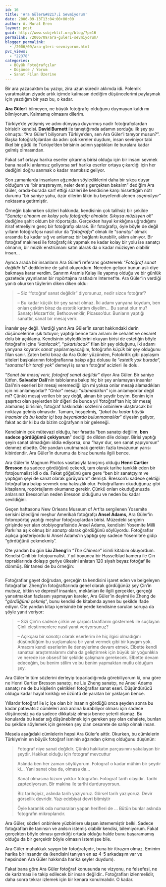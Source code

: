 ```yaml
---
id: 16
title: 'Ara Güler&#8217;i Sevmiyorum'
date: 2006-09-13T13:04:00+00:00
author: A. Murat Eren
layout: post
guid: http://www.subjektif.org/blog/?p=16
permalink: /2006/09/ara-guleri-sevmiyorum/
blogger_permalink:
  - /2006/09/ara-gleri-sevmiyorum.html
pvc_views:
  - "22378"
categories:
  - Büyük Fotoğrafçılar
  - Düşünce / Yorum
  - Sanat Filan Üzerine
---
```

Bir ara yazacaktım bu yazıyı, zira uzun süredir aklımda idi. Polemik yaratmaktan ziyade artık içimde kalmasın dediğim düşüncelerimi paylaşmak için yazdığım bir yazı bu, o kadar.

<span style="font-weight: bold;">Ara Güler</span>&#8216;i bilmeyen, ne büyük fotoğrafçı olduğunu duymayan kaldı mı bilmiyorum. Kalmamış olmasını dilerim.

Türkiye&#8217;de yetişmiş ve adını dünyaya duyurmuş nadir fotoğrafçılardan birisidir kendisi. <span style="font-weight: bold;">David Burnett</span> ile tanıştığımda adamın sorduğu ilk şey şu olmuştu: &#8220;Ara Güler&#8217;i biliyorum Türkiye&#8217;den, sen Ara Güler&#8217;i tanıyor musun?&#8221;. Başka fotoğrafçılardan da adını çok kereler duydum, insan seviniyor tabi ilkel bir güdü ile Türkiye&#8217;den birisinin adının yaptıkları ile buralara kadar gelmiş olmasından.

Fakat sırf ortaya harika eserler çıkarmış birisi olduğu için bir insanı sevmek bana nasıl ki anlamsız geliyorsa sırf harika eserler ortaya çıkardığı için her dediğini doğru sanmak o kadar mantıksız geliyor.

Son zamanlarda insanların ağzından söylediklerini daha bir sıkça duyar olduğum ve &#8220;bir araştırayım, neler demiş gerçekten bakalım&#8221; dediğim Ara Güler, orada-burada sarf ettiği sözleri ile kendisine karşı hissettiğim nötr durumu &#8220;bir saniye yahu, özür dilerim lâkin bu beyefendi alenen <span style="font-style: italic;">saçmalıyor</span>&#8221; noktasına getirmiştir.

Örneğin bakınırken sözleri hakkında, kendisinin çok talihsiz bir şekilde &#8220;<span style="font-style: italic;">Sanatçı olmanın en kolay yolu fotoğrafçı olmaktır. Sıkıysa müzisyen ol!</span>&#8221; dediğine şahit oldum bir röportajda. Gerçekten hayal kırıklığına uğradığımı itiraf etmeliyim genç bir fotoğrafçı olarak. Bir fotoğrafçı, öyle böyle de değil yılların fotoğrafçısı nasıl olur da &#8220;<span style="font-style: italic;">fotoğrafçı</span>&#8221; olmak ile &#8220;<span style="font-style: italic;">sanatçı</span>&#8221; olmak arasında bu kadar sığ ve anlamsız bir bağlantı kurabilir, aklım almıyor. Bir fotoğraf makinesi ile fotoğrafçılık yapmak ne kadar kolay bir yolu ise sanatçı olmanın, bir müzik enstrümanı satın alarak da o kadar müzisyen olabilir insan&#8230;

Ayrıca arada bir insanların Ara Güler&#8217;i referans göstererek &#8220;<span style="font-style: italic;">Fotoğraf sanat değildir ki</span>&#8221; dediklerine de şahit oluyordum. Nereden geliyor bunun aslı diye bakmaya karar verdim. Sanırım Aramis Kalay ile yapmış olduğu ve bir günlük gazetede yayınlanan bir ropörtajına rastladım Internet&#8217;te. Ara Güler&#8217;in verdiği yanıtı okurken tüylerim diken diken oldu:

> &#8211; Siz &#8220;fotoğraf sanat değildir&#8221; diyorsunuz, nedir sizce fotoğraf?
> 
> &#8211; Bu kadar küçük bir şey sanat olmaz. İki adamı yanyana koydum, ben onları çektim biraz da estetik kattım diyelim&#8230; Bu sanat olur mu? Sanatçı Mozart&#8217;dır, Bethooven&#8217;dir, Picasso&#8217;dur. Bunların yaptığı sanattır, sanat bir mesaj verir.

İnanılır şey değil. Verdiği yanıt Ara Güler&#8217;in sanat hakkındaki derin düşüncelerine ışık tutuyor; yaptığı bence tam anlamı ile cehalet ve cesaret dolu bir açıklama. Kendisinin söylediklerini okuyan birisi de estetiğin böyle fotoğrafın içine &#8220;<span style="font-style: italic;">katılacak</span>&#8220;, &#8220;<span style="font-style: italic;">çıkartılacak</span>&#8221; filan bir şey olduğunu, iki adamı yanyana koyarak <span style="font-style: italic;">sanat</span> yapılamayacağını, fotoğrafın <span style="font-style: italic;">küçük</span> bir şey olduğunu filan sanır. Zaten belki biraz da Ara Güler yüzünden, Fotokritik gibi paylaşım siteleri başkalarının fotoğraflarına bakıp ağız dolusu ile &#8220;<span style="font-style: italic;">estetik yok burada</span>&#8220;, &#8220;<span style="font-style: italic;">sanatsal bir tarafı yok</span>&#8221; demeyi iş sanan fotoğraf acizleri ile dolu.

&#8220;<span style="font-style: italic;">Sanat bir mesaj verir, fotoğraf sanat değildir</span>&#8221; diyor Ara Güler. Bir saniye lütfen. <span style="font-weight: bold;">Salvador Dali</span>&#8216;nin tablolarına bakıp hiç bir şey anlamayan insanlar Dali&#8217;nin eserleri bir mesaj veremediği için mi yoksa onlar mesajı alamadıkları için mi anlamıyorlar? &#8220;<span style="font-style: italic;">Onlar</span>&#8221; mesajı &#8220;<span style="font-style: italic;">alamadıkları</span>&#8221; için anlamıyorlar değil mi? Çünkü mesaj verilen bir şey değil, alınan bir şeydir beyim. Benim için şaşırtıcı olan şeylerden bir diğeri de bunca yıl &#8216;fotoğraf&#8217;tan hiç bir mesaj alamamış birisinin, fotoğraf hakkındaki sözlerini onbinlere ulaştıracak bir noktaya gelmiş olmasıdır. Tamam, hoşgelmiş, &#8220;_fakat bu kadar büyük insanlar da bu kadar içi boş beyanlarda bulunmamalılar_&#8221; diyesim geliyor, fakat acıdır ki bu da bizim coğrafyanın bir geleneği.

Kendisinin çok mütevazi olduğu, her fırsatta &#8220;ben sanatçı değilim, **ben sadece gördüğümü çekiyorum**&#8221; dediği de dilden dile dolaşır. Birisi yaptığı şeyin sanat olmadığını iddia ediyorsa, ona &#8220;hayır dur, sen sanat yapıyorsun&#8221; denmez elbette. Öte yandan unutmamak gerekir: fazla tevazunun yarısı kibirdendir. Ara Güler&#8217;in durumu da biraz bununla ilgili bence.

Ara Güler&#8217;in Magnum Photos vasıtasıyla tanışmış olduğu **Henri Cartier Bresson** da sadece gördüğünü çekerdi, tam olarak tarihe tanıklık eden bir fotojournalist idi o da. Fakat göğsünü gere gere &#8220;ben bir sanatçıyım ve yaptığım şeyi de sanat olarak görüyorum&#8221; demişti. Bresson&#8217;u sadece çektiği fotoğraflara bakıp sevmek ona haksızlık olur. Fotoğraflarını okuduğunuz gibi kitaplarını, ropörtajlarını okumanız gerekir. Çünkü onları okuduğunuzda anlarsınız Bresson&#8217;un neden Bresson olduğunu ve neden bu kadar sevildiğini.

Geçen haftasonu New Orleans Museum of Art&#8217;ta sergilenen Yosemite serisini izlediğmi meşhur Amerikalı fotoğrafçı **Ansel Adams**, Ara Güler&#8217;in fotoropörtaj yaptığı meşhur fotoğraçılardan birisi. Müzedeki serginin girişinde yer alan otobiyografisinde Ansel Adams, kendisini Yosemite Milli Parkı&#8217;na aşık olmuş bir _sanatçı_ olarak gördüğünü söylüyordu. Fotoğraflar açıkça gösteriyordu ki Ansel Adams&#8217;ın yaptığı şey sadece Yosemite&#8217;e gidip &#8220;gördüğünü çekmekmiş&#8221;.

Öte yandan bu gün <span style="font-weight: bold;">Liu Zheng</span>&#8216;in &#8220;<span style="font-style: italic;">The Chinese</span>&#8221; isimli kitabını okuyordum. Kendisi Çinli bir fotojournalist. 7 yıl boyunca bir Hasselblad kamera ile Çin topraklarında dolaşıp geriye ülkesini anlatan 120 siyah beyaz fotoğaf ile dönmüş. Bir tanesi de bu örneğin:

<img style="margin: 0px auto 10px; display: block; text-align: center; cursor: pointer;" src="http://www.adhikara.com/liu-zheng/images/116.jpg" border="0" alt="" />

Fotoğraflar gayet doğrudan, gerçeğin ta kendisini işaret eden ve belgeleyen fotoğraflar. Zheng&#8217;in fotoğraflarında genel olarak gördüğünüz şey Çin&#8217;in mutsuz, bitkin ve depresif insanları, mekânları ile ilgili gerçekler, gerçeği yansıtmaktan fazlasını yapmayan kareler, Ara Güler&#8217;in deyimi ile Zheng de &#8220;<span style="font-style: italic;">gördüğünü çekmiş</span>&#8220;, bunu kendisi de kitabında aynen bu şekilde ifade ediyor. Öte yandan kitap içerisinde bir yerde kendisine sorulan soruya da şöyle yanıt veriyor:

> &#8211; Sizi Çin&#8217;in sadece çirkin ve çarpıcı taraflarını göstermek ile suçlayan Çinli eleştirmenlere nasıl yanıt veriyorsunuz?
> 
> &#8211; Açıkçası bir <span style="font-style: italic;">sanatçı</span> olarak eserlerim ile hiç ilgisi olmadığını düşündüğüm bu suçlamalara bir yanıt vermek gibi bir kaygım yok. Amacım kendi eserlerim ile deneylerime devam etmek. Elbette kendi sanatsal araştırmalarımı daha da geliştirmek için büyük bir yoğunlıkla ve nerede ise obsesif bir şekilde çalışmam gerekecek. Elbette devam edeceğim, bu benim stilim ve bu benim yapmaktan mutlu olduğum şey.

Ara Güler&#8217;in tüm sözlerini derleyip toparladığımda görebiliyorum ki, ona göre ne Henri Cartier Bresson sanatçı, ne Liu Zheng sanatçı, ne Ansel Adams sanatçı ne de bu kişilerin çektikleri fotoğraflar sanat eseri. Düşündürücü olduğu kadar hayal kırıklığı ve üzüntü de yaratan bir yaklaşım bence.

Yıllardır fotoğraf ile iç içe olan bir insanın gördüğü onca şeyden sonra bu kadar patavatsız cümleleri ardı ardına kurabiliyor olması için sadece düşüncesiz ya da sadece dikkatsiz olması bence yeterli olamaz. Bu konularda bu kadar sığ düşünebilmek için gereken şey olan cehalete, bunları bu şeklide söylemek için gereken şey olan cesarete de sahip olmalı insan.

Mesela aşağıdaki cümlelerin hepsi Ara Güler&#8217;e aittir. Okurken, bu cümlelerin Türkiye&#8217;nin en büyük fotoğraf isminin ağzından çıkmış olduğunu düşünün:

> Fotograf niye sanat değildir. Çünkü hakikatın parçasınını yakalayan bir şeydir. Hakikat olduğu için fotograf mevcuttur
> 
> Aslında ben her zaman söylüyorum. Fotograf o kadar mühim bir şeydir ki&#8230; Yani sanat olsa da, olmasa da&#8230;
> 
> Sanat olmasına lüzum yoktur fotografın. Fotograf tarih olayıdır. Tarihi zaptediyorsun. Bir makina ile tarihi durduruyorsun.
> 
> Biz tarihçiyiz, aslında tarih yazıyoruz. Görsel tarih yazıyoruz. Devir görsellik devridir. Yazı edebiyat devri bitmiştir
> 
> Öyle karanlık oda numaraları yapan herifleri de &#8230; Bütün bunlar aslında fotografın mikroplarıdır.

Ara Güler, sözleri onbinlere yüzbinlere ulaşsın istememiştir belki. Sadece fotoğrafları ile tanınsın ve anılsın istemiş olabilir kendisi, bilemiyorum. Fakat gerçekten böyle olması gerektiği ortada olduğu halde bunu başaramamış olduğu da bir gerçektir böyle olmasın istemişse bile.

Ara Güler muhakkak saygın bir fotoğrafçıdır, buna bir itirazım olmaz. Eminim harika bir insandır da (kendisini tanıyan en az 4-5 arkadaşım var ve hepsinden Ara Güler hakkında harika şeyler duydum).

Fakat bana göre Ara Güler fotoğraf konusunda ne vizyonu, ne felsefesi, ne de karizması ile takip edilecek bir insan değildir.. Fotoğrafları izlenmelidir, daha sonra tekrar izlemek için bir kenara konulmalıdır. O kadar.